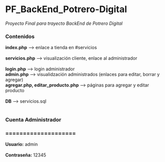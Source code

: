 # PF_BackEnd_Potrero-Digital
*Proyecto Final para trayecto BackEnd de Potrero Digital*

### Contenidos 
**index.php** --> enlace a tienda en #servicios<br />   
**servicios.php** --> visualización cliente, enlace al administrador <br />  
**login.php** --> login administrador <br />
**admin.php** --> visualidzación administrados (enlaces para editar, borrar y agregar) <br />
**agregar.php, editar_producto.php** --> páginas para agregar y editar producto  <br />
<br /> 
**DB** --> servicios.sql  
<br />  
### Cuenta Administrador
### ==================== <br />
**Usuario:** admin <br />  
**Contraseña:** 12345 <br />
